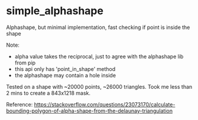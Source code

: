 # simple_alphashape
 Alphashape, but minimal implementation, fast checking if point is inside the shape
 
 Note: 
  - alpha value takes the reciprocal, just to agree with the alphashape lib from pip
  - this api only has 'point_in_shape' method
  - the alphashape may contain a hole inside
 
 Tested on a shape with ~20000 points, ~26000 triangles. Took me less than 2 mins to create a 843x1218 mask.
 
 Reference: 
 https://stackoverflow.com/questions/23073170/calculate-bounding-polygon-of-alpha-shape-from-the-delaunay-triangulation
